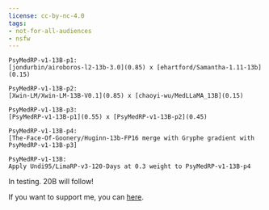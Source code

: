 ```yaml
---
license: cc-by-nc-4.0
tags:
- not-for-all-audiences
- nsfw
---
```


```
PsyMedRP-v1-13B-p1:
[jondurbin/airoboros-l2-13b-3.0](0.85) x [ehartford/Samantha-1.11-13b](0.15)

PsyMedRP-v1-13B-p2:
[Xwin-LM/Xwin-LM-13B-V0.1](0.85) x [chaoyi-wu/MedLLaMA_13B](0.15)

PsyMedRP-v1-13B-p3:
[PsyMedRP-v1-13B-p1](0.55) x [PsyMedRP-v1-13B-p2](0.45)

PsyMedRP-v1-13B-p4:
[The-Face-Of-Goonery/Huginn-13b-FP16 merge with Gryphe gradient with PsyMedRP-v1-13B-p3]

PsyMedRP-v1-13B:
Apply Undi95/LimaRP-v3-120-Days at 0.3 weight to PsyMedRP-v1-13B-p4
```

In testing. 20B will follow!

If you want to support me, you can [here](https://ko-fi.com/undiai).